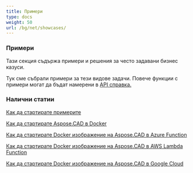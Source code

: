```yaml
---
title: Примери
type: docs
weight: 50
url: /bg/net/showcases/
---
```


### **Примери**
Тази секция съдържа примери и решения за често задавани бизнес казуси.

Тук сме събрали примери за тези видове задачи. Повече функции с примери могат да бъдат намерени в [API справка.](https://apireference.aspose.com/cad/net)
### **Налични статии**

[Как да стартирате примерите](/bg/cad/net/how-to-run-the-examples/)

[Как да стартирате Aspose.CAD в Docker](/bg/cad/net/how-to-run-aspose-cad-in-docker/)

[Как да стартирате Docker изображение на Aspose.CAD в Azure Function](/bg/cad/net/how-to-run-aspose-cad-docker-image-in-azure-function/) 

[Как да стартирате Docker изображение на Aspose.CAD в AWS Lambda Function](/bg/cad/net/how-to-run-aspose-cad-docker-image-in-aws-lambda-function/)

[Как да стартирате Docker изображение на Aspose.CAD в Google Cloud](/bg/cad/net/how-to-run-aspose-cad-docker-image-in-google-cloud/)
